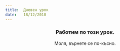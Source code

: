 ```yaml
---
title:  Дневен урок
date:   18/12/2018
---
```


### <center>Работим по този урок.</center>
<center>Моля, върнете се по-късно.</center>